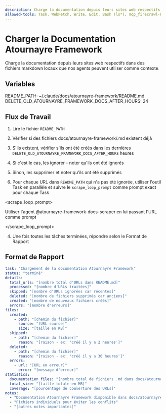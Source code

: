 ```yaml
---
description: Charge la documentation depuis leurs sites web respectifs dans des fichiers markdown locaux que nos agents peuvent utiliser comme contexte.
allowed-tools: Task, WebFetch, Write, Edit, Bash (ls*), mcp_firecrawl-mcp_firecrawl_scrape
---
```


# Charger la Documentation Atournayre Framework

Charge la documentation depuis leurs sites web respectifs dans des fichiers markdown locaux que nos agents peuvent utiliser comme contexte.

## Variables

README_PATH: ~/.claude/docs/atournayre-framework/README.md
DELETE_OLD_ATOURNAYRE_FRAMEWORK_DOCS_AFTER_HOURS: 24

## Flux de Travail

1. Lire le fichier `README_PATH`

2. Vérifier si des fichiers docs/atournayre-framework/<nom-de-fichier>.md existent déjà

1. S'ils existent, vérifier s'ils ont été créés dans les dernières `DELETE_OLD_ATOURNAYRE_FRAMEWORK_DOCS_AFTER_HOURS` heures

2. Si c'est le cas, les ignorer - noter qu'ils ont été ignorés

3. Sinon, les supprimer et noter qu'ils ont été supprimés

3. Pour chaque URL dans `README_PATH` qui n'a pas été ignorée, utiliser l'outil Task en parallèle et suivre le `scrape_loop_prompt` comme prompt exact pour chaque Task

<scrape_loop_prompt>

Utiliser l'agent @atournayre-framework-docs-scraper en lui passant l'URL comme prompt

</scrape_loop_prompt>

4. Une fois toutes les tâches terminées, répondre selon le Format de Rapport

## Format de Rapport

```yaml
task: "Chargement de la documentation Atournayre Framework"
status: "terminé"
details:
  total_urls: "[nombre total d'URLs dans README.md]"
  processed: "[nombre d'URLs traitées]"
  skipped: "[nombre d'URLs ignorées car récentes]"
  deleted: "[nombre de fichiers supprimés car anciens]"
  created: "[nombre de nouveaux fichiers créés]"
  errors: "[nombre d'erreurs]"
files:
  created:
    - path: "[chemin du fichier]"
      source: "[URL source]"
      size: "[taille en KB]"
  skipped:
    - path: "[chemin du fichier]"
      reason: "[raison - ex: 'créé il y a 2 heures']"
  deleted:
    - path: "[chemin du fichier]"
      reason: "[raison - ex: 'créé il y a 30 heures']"
  errors:
    - url: "[URL en erreur]"
      error: "[message d'erreur]"
statistics:
  documentation_files: "[nombre total de fichiers .md dans docs/atournayre-framework/]"
  total_size: "[taille totale en MB]"
  coverage: "[pourcentage de couverture des URLs]"
notes:
  - "Documentation Atournayre Framework disponible dans docs/atournayre-framework/ pour les agents"
  - "Fichiers individuels pour éviter les conflits"
  - "[autres notes importantes]"
```

